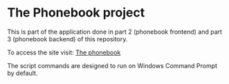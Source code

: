 # The Phonebook project
This is part of the application done in part 2 (phonebook frontend) and part 3 (phonebook backend) of this repository.

To access the site visit: [The phonebook](https://phonebook-collins-kipepe.fly.dev/)

The script commands are designed to run on Windows Command Prompt by default.